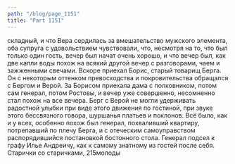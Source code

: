 ```yaml
---
path: "/blog/page_1151"
title: "Part 1151"
---
```


складный, и что Вера сердилась за вмешательство мужского элемента, оба супруга с удовольствием чувствовали, что, несмотря на то, что был только один гость, вечер был начат очень хорошо, и что вечер был, как две капли воды похож на всякий другой вечер с разговорами, чаем и зажженными свечами.
Вскоре приехал Борис, старый товарищ Берга. Он с некоторым оттенком превосходства и покровительства обращался с Бергом и Верой. За Борисом приехала дама с полковником, потом сам генерал, потом Ростовы, и вечер уже совершенно, несомненно стал похож на все вечера. Берг с Верой не могли удерживать радостной улыбки при виде этого движения по гостиной, при звуке этого бессвязного говора, шуршанья платьев и поклонов. Всё было, как и у всех, особенно похож был генерал, похваливший квартиру, потрепавший по плечу Берга, и с отеческим самоуправством распорядившийся постановкой бостонного стола. Генерал подсел к графу Илье Андреичу, как к самому знатному из гостей после себя. Старички со старичками, 215молоды
